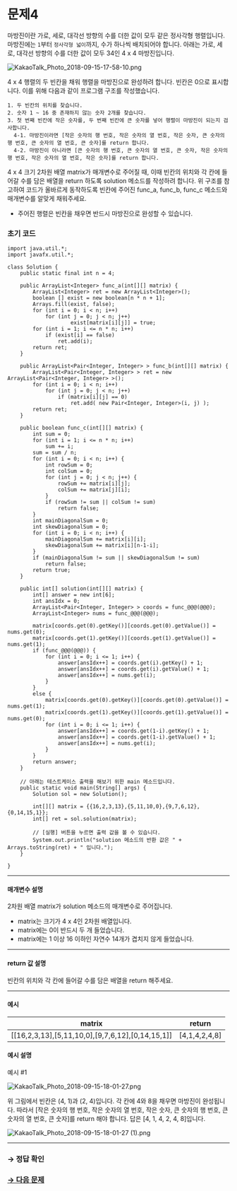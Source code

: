 # 문제4

마방진이란 가로, 세로, 대각선 방향의 수를 더한 값이 모두 같은 정사각형 행렬입니다. 마방진에는 `1`부터 `정사각형 넓이`까지, 수가 하나씩 배치되어야 합니다. 아래는 가로, 세로, 대각선 방향의 수를 더한 값이 모두 34인 4 x 4 마방진입니다.

  ![KakaoTalk_Photo_2018-09-15-17-58-10.png](https://grepp-programmers.s3.amazonaws.com/files/ybm/762ea16c04/303fdbe0-89ed-4f74-87b9-1ed047cf2c7c.png)

4 x 4 행렬의 두 빈칸을 채워 행렬을 마방진으로 완성하려 합니다. 빈칸은 0으로 표시합니다. 이를 위해 다음과 같이 프로그램 구조를 작성했습니다.

```
1. 두 빈칸의 위치를 찾습니다.
2. 숫자 1 ~ 16 중 존재하지 않는 숫자 2개를 찾습니다.
3. 첫 번째 빈칸에 작은 숫자를, 두 번째 빈칸에 큰 숫자를 넣어 행렬이 마방진이 되는지 검사합니다.
  4-1. 마방진이라면 [작은 숫자의 행 번호, 작은 숫자의 열 번호, 작은 숫자, 큰 숫자의 행 번호, 큰 숫자의 열 번호, 큰 숫자]를 return 합니다.
  4-2. 마방진이 아니라면 [큰 숫자의 행 번호, 큰 숫자의 열 번호, 큰 숫자, 작은 숫자의 행 번호, 작은 숫자의 열 번호, 작은 숫자]를 return 합니다.
```

4 x 4 크기 2차원 배열 matrix가 매개변수로 주어질 때, 이때 빈칸의 위치와 각 칸에 들어갈 수를 담은 배열을 return 하도록 solution 메소드를 작성하려 합니다. 위 구조를 참고하여 코드가 올바르게 동작하도록 빈칸에 주어진 func_a, func_b, func_c 메소드와 매개변수를 알맞게 채워주세요.

* 주어진 행렬은 빈칸을 채우면 반드시 마방진으로 완성할 수 있습니다.

### 초기 코드

```
import java.util.*;
import javafx.util.*;

class Solution {
    public static final int n = 4; 

    public ArrayList<Integer> func_a(int[][] matrix) {
        ArrayList<Integer> ret = new ArrayList<Integer>();
        boolean [] exist = new boolean[n * n + 1];
        Arrays.fill(exist, false);
        for (int i = 0; i < n; i++)
            for (int j = 0; j < n; j++)
                    exist[matrix[i][j]] = true;
        for (int i = 1; i <= n * n; i++)
            if (exist[i] == false)
                ret.add(i);
        return ret;
    }
    
    public ArrayList<Pair<Integer, Integer> > func_b(int[][] matrix) {
        ArrayList<Pair<Integer, Integer> > ret = new ArrayList<Pair<Integer, Integer> >();
        for (int i = 0; i < n; i++)
            for (int j = 0; j < n; j++)
                if (matrix[i][j] == 0)
                    ret.add( new Pair<Integer, Integer>(i, j) );
        return ret;
    }
    
    public boolean func_c(int[][] matrix) {
        int sum = 0;
        for (int i = 1; i <= n * n; i++)
            sum += i;
        sum = sum / n;
        for (int i = 0; i < n; i++) {
            int rowSum = 0;
            int colSum = 0;
            for (int j = 0; j < n; j++) {
                rowSum += matrix[i][j];
                colSum += matrix[j][i];
            }
            if (rowSum != sum || colSum != sum)
                return false;
        }
        int mainDiagonalSum = 0;
        int skewDiagonalSum = 0;
        for (int i = 0; i < n; i++) {
            mainDiagonalSum += matrix[i][i];
            skewDiagonalSum += matrix[i][n-1-i];
        }
        if (mainDiagonalSum != sum || skewDiagonalSum != sum)
            return false;
        return true;
    }
    
    public int[] solution(int[][] matrix) {
        int[] answer = new int[6];
        int ansIdx = 0;
        ArrayList<Pair<Integer, Integer> > coords = func_@@@(@@@);
        ArrayList<Integer> nums = func_@@@(@@@);
        
        matrix[coords.get(0).getKey()][coords.get(0).getValue()] = nums.get(0);
        matrix[coords.get(1).getKey()][coords.get(1).getValue()] = nums.get(1);
        if (func_@@@(@@@)) {
            for (int i = 0; i <= 1; i++) {
                answer[ansIdx++] = coords.get(i).getKey() + 1;
                answer[ansIdx++] = coords.get(i).getValue() + 1;
                answer[ansIdx++] = nums.get(i);
            }
        }
        else {
            matrix[coords.get(0).getKey()][coords.get(0).getValue()] = nums.get(1);
            matrix[coords.get(1).getKey()][coords.get(1).getValue()] = nums.get(0);
            for (int i = 0; i <= 1; i++) {
                answer[ansIdx++] = coords.get(1-i).getKey() + 1;
                answer[ansIdx++] = coords.get(1-i).getValue() + 1;
                answer[ansIdx++] = nums.get(i);
            }
        }
        return answer;
    }
    
    // 아래는 테스트케이스 출력을 해보기 위한 main 메소드입니다.    
    public static void main(String[] args) {
        Solution sol = new Solution();
        
        int[][] matrix = {{16,2,3,13},{5,11,10,0},{9,7,6,12},{0,14,15,1}};
        int[] ret = sol.solution(matrix);
        
        // [실행] 버튼을 누르면 출력 값을 볼 수 있습니다.
        System.out.println("solution 메소드의 반환 값은 " + Arrays.toString(ret) + " 입니다.");
    } 
    
}
```

---

#### 매개변수 설명

2차원 배열 matrix가 solution 메소드의 매개변수로 주어집니다.

* matrix는 크기가 4 x 4인 2차원 배열입니다.
* matrix에는 0이 반드시 두 개 들었습니다.
* matrix에는 1 이상 16 이하인 자연수 14개가 겹치지 않게 들었습니다.

---

#### return 값 설명

빈칸의 위치와 각 칸에 들어갈 수를 담은 배열을 return 해주세요.

---

#### 예시

| matrix | return |
|--------|--------|
| [[16,2,3,13],[5,11,10,0],[9,7,6,12],[0,14,15,1]] | [4,1,4,2,4,8] |

#### 예시 설명

예시 #1

  ![KakaoTalk_Photo_2018-09-15-18-01-27.png](https://grepp-programmers.s3.amazonaws.com/files/ybm/3228b4e06c/bc8300f8-1e7b-4c77-88a7-82f64f6a53bc.png)

위 그림에서 빈칸은 (4, 1)과 (2, 4)입니다. 각 칸에 4와 8을 채우면 마방진이 완성됩니다. 따라서 [작은 숫자의 행 번호, 작은 숫자의 열 번호, 작은 숫자, 큰 숫자의 행 번호, 큰 숫자의 열 번호, 큰 숫자]를 return 해야 합니다. 답은 [4, 1, 4, 2, 4, 8]입니다.

  ![KakaoTalk_Photo_2018-09-15-18-01-27 (1).png](https://grepp-programmers.s3.amazonaws.com/files/ybm/07b49bd9cc/06b0e5b9-27ba-49e7-9782-089ca97cd15b.png)

---

### → 정답 확인

### [→ 다음 문제](https://github.com/tnehf18/cosPro/blob/main/java/ex_1st_04/no_05/desc_05.md "cosPro 1급 Java 4차 5번 문제")
